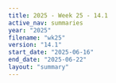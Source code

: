 ```yaml
---
title: 2025 - Week 25 - 14.1
active_nav: summaries
year: "2025"
filename: "wk25"
version: "14.1"
start_date: "2025-06-16"
end_date: "2025-06-22"
layout: "summary"
---
```

